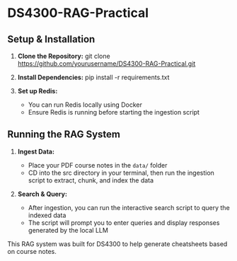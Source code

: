 # DS4300-RAG-Practical

## Setup & Installation

1. **Clone the Repository:**
    git clone https://github.com/yourusername/DS4300-RAG-Practical.git

2. **Install Dependencies:**
    pip install -r requirements.txt

3. **Set up Redis:**
    - You can run Redis locally using Docker
    - Ensure Redis is running before starting the ingestion script

## Running the RAG System

1. **Ingest Data:**
   - Place your PDF course notes in the `data/` folder
   - CD into the src directory in your terminal, then run the ingestion script to extract, chunk, and index the data

2. **Search & Query:**
   - After ingestion, you can run the interactive search script to query the indexed data
   - The script will prompt you to enter queries and display responses generated by the local LLM


This RAG system was built for DS4300 to help generate cheatsheets based on course notes.